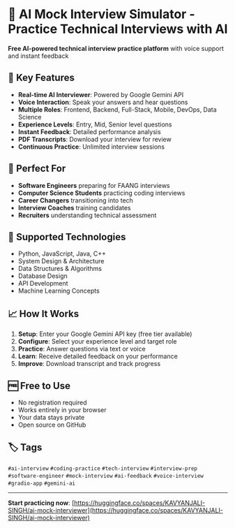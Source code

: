 # 🎯 AI Mock Interview Simulator - Practice Technical Interviews with AI

**Free AI-powered technical interview practice platform** with voice support and instant feedback


## 🚀 Key Features

- **Real-time AI Interviewer**: Powered by Google Gemini API
- **Voice Interaction**: Speak your answers and hear questions
- **Multiple Roles**: Frontend, Backend, Full-Stack, Mobile, DevOps, Data Science
- **Experience Levels**: Entry, Mid, Senior level questions
- **Instant Feedback**: Detailed performance analysis
- **PDF Transcripts**: Download your interview for review
- **Continuous Practice**: Unlimited interview sessions

## 🎯 Perfect For

- **Software Engineers** preparing for FAANG interviews
- **Computer Science Students** practicing coding interviews
- **Career Changers** transitioning into tech
- **Interview Coaches** training candidates
- **Recruiters** understanding technical assessment

## 🔧 Supported Technologies

- Python, JavaScript, Java, C++
- System Design & Architecture
- Data Structures & Algorithms
- Database Design
- API Development
- Machine Learning Concepts

## 📈 How It Works

1. **Setup**: Enter your Google Gemini API key (free tier available)
2. **Configure**: Select your experience level and target role
3. **Practice**: Answer questions via text or voice
4. **Learn**: Receive detailed feedback on your performance
5. **Improve**: Download transcript and track progress

## 🆓 Free to Use

- No registration required
- Works entirely in your browser
- Your data stays private
- Open source on GitHub

## 🏷️ Tags

`#ai-interview` `#coding-practice` `#tech-interview` `#interview-prep` `#software-engineer` `#mock-interview` `#ai-feedback` `#voice-interview` `#gradio-app` `#gemini-ai`

---

**Start practicing now**: [https://huggingface.co/spaces/KAVYANJALI-SINGH/ai-mock-interviewer](https://huggingface.co/spaces/KAVYANJALI-SINGH/ai-mock-interviewer)
